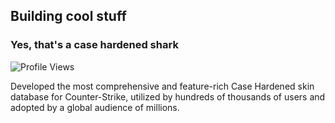 ## Building cool stuff
### Yes, that's a case hardened shark
![Profile Views](https://komarev.com/ghpvc/?username=dnsmits&color=blue)

Developed the most comprehensive and feature-rich Case Hardened skin database for Counter-Strike, utilized by hundreds of thousands of users and adopted by a global audience of millions.
